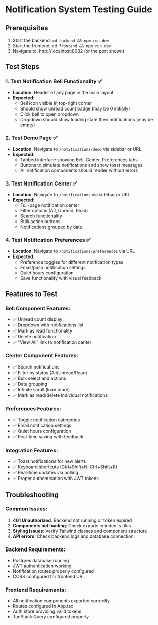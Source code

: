 # Notification System Testing Guide

## Prerequisites
1. Start the backend: `cd backend && npm run dev`
2. Start the frontend: `cd frontend && npm run dev`
3. Navigate to: http://localhost:8082 (or the port shown)

## Test Steps

### 1. Test Notification Bell Functionality ✅
- **Location**: Header of any page in the main layout
- **Expected**: 
  - Bell icon visible in top-right corner
  - Should show unread count badge (may be 0 initially)
  - Click bell to open dropdown
  - Dropdown should show loading state then notifications (may be empty)

### 2. Test Demo Page ✅  
- **Location**: Navigate to `/notifications/demo` via sidebar or URL
- **Expected**:
  - Tabbed interface showing Bell, Center, Preferences tabs
  - Buttons to simulate notifications and show toast messages
  - All notification components should render without errors

### 3. Test Notification Center ✅
- **Location**: Navigate to `/notifications` via sidebar or URL  
- **Expected**:
  - Full-page notification center
  - Filter options (All, Unread, Read)
  - Search functionality
  - Bulk action buttons
  - Notifications grouped by date

### 4. Test Notification Preferences ✅
- **Location**: Navigate to `/notifications/preferences` via URL
- **Expected**:
  - Preference toggles for different notification types
  - Email/push notification settings
  - Quiet hours configuration
  - Save functionality with visual feedback

## Features to Test

### Bell Component Features:
- ✅ Unread count display
- ✅ Dropdown with notifications list
- ✅ Mark as read functionality
- ✅ Delete notification
- ✅ "View All" link to notification center

### Center Component Features:
- ✅ Search notifications
- ✅ Filter by status (All/Unread/Read)
- ✅ Bulk select and actions
- ✅ Date grouping
- ✅ Infinite scroll (load more)
- ✅ Mark as read/delete individual notifications

### Preferences Features:
- ✅ Toggle notification categories
- ✅ Email notification settings  
- ✅ Quiet hours configuration
- ✅ Real-time saving with feedback

### Integration Features:
- ✅ Toast notifications for new alerts
- ✅ Keyboard shortcuts (Ctrl+Shift+N, Ctrl+Shift+R)
- ✅ Real-time updates via polling
- ✅ Proper authentication with JWT tokens

## Troubleshooting

### Common Issues:
1. **401 Unauthorized**: Backend not running or token expired
2. **Components not loading**: Check exports in index.ts files
3. **Styling issues**: Verify Tailwind classes and component structure
4. **API errors**: Check backend logs and database connection

### Backend Requirements:
- Postgres database running
- JWT authentication working
- Notification routes properly configured
- CORS configured for frontend URL

### Frontend Requirements:  
- All notification components exported correctly
- Routes configured in App.tsx
- Auth store providing valid tokens
- TanStack Query configured properly